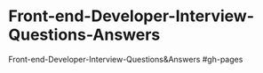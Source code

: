 # Front-end-Developer-Interview-Questions-Answers
Front-end-Developer-Interview-Questions&Answers
#gh-pages
